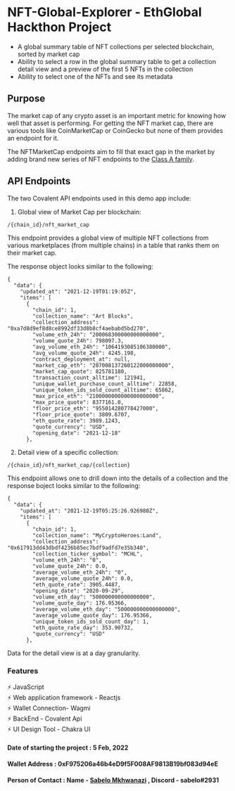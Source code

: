 # NFT-Global-Explorer - EthGlobal Hackthon Project

- A global summary table of NFT collections per selected blockchain, sorted by market cap
- Ability to select a row in the global summary table to get a collection detail view and a preview of the first 5 NFTs in the collection
- Ability to select one of the NFTs and see its metadata

## Purpose

The market cap of any crypto asset is an important metric for knowing how well that asset is performing. For getting the NFT market cap, there are various tools like CoinMarketCap or CoinGecko but none of them provides an endpoint for it.

The NFTMarketCap endpoints aim to fill that exact gap in the market by adding brand new series of NFT endpoints to the [Class A family](https://www.covalenthq.com/docs/api).

## API Endpoints

The two Covalent API endpoints used in this demo app include:

1. Global view of Market Cap per blockchain:

```
/{chain_id}/nft_market_cap
```

This endpoint provides a global view of multiple NFT collections from various marketplaces (from multiple chains) in a table that ranks them on their market cap.

The response object looks similar to the following:

```
{
  "data": {
    "updated_at": "2021-12-19T01:19:05Z",
    "items": [
      {
        "chain_id": 1,
        "collection_name": "Art Blocks",
        "collection_address": "0xa7d8d9ef8d8ce8992df33d8b8cf4aebabd5bd270",
        "volume_eth_24h": "200068300000000000000",
        "volume_quote_24h": 798097.3,
        "avg_volume_eth_24h": "1064193085106380000",
        "avg_volume_quote_24h": 4245.198,
        "contract_deployment_at": null,
        "market_cap_eth": "207008137260122000000000",
        "market_cap_quote": 825781180,
        "transaction_count_alltime": 121941,
        "unique_wallet_purchase_count_alltime": 22858,
        "unique_token_ids_sold_count_alltime": 65862,
        "max_price_eth": "2100000000000000000000",
        "max_price_quote": 8377161.0,
        "floor_price_eth": "955014280778427000",
        "floor_price_quote": 3809.6707,
        "eth_quote_rate": 3989.1243,
        "quote_currency": "USD",
        "opening_date": "2021-12-18"
      },
```

2. Detail view of a specific collection:

```
/{chain_id}/nft_market_cap/{collection}
```

This endpoint allows one to drill down into the details of a collection and the response boject looks similar to the following:

```
{
  "data": {
    "updated_at": "2021-12-19T05:25:26.926980Z",
    "items": [
      {
        "chain_id": 1,
        "collection_name": "MyCryptoHeroes:Land",
        "collection_address": "0x617913dd43dbdf4236b85ec7bdf9adfd7e35b340",
        "collection_ticker_symbol": "MCHL",
        "volume_eth_24h": "0",
        "volume_quote_24h": 0.0,
        "average_volume_eth_24h": "0",
        "average_volume_quote_24h": 0.0,
        "eth_quote_rate": 3905.4487,
        "opening_date": "2020-09-29",
        "volume_eth_day": "500000000000000000",
        "volume_quote_day": 176.95366,
        "average_volume_eth_day": "500000000000000000",
        "average_volume_quote_day": 176.95366,
        "unique_token_ids_sold_count_day": 1,
        "eth_quote_rate_day": 353.90732,
        "quote_currency": "USD"
      },
```

Data for the detail view is at a day granularity.


### Features
 :zap: JavaScript\
 :zap: Web application framework - Reactjs\
 :zap: Wallet Connection- Wagmi\
 :zap: BackEnd  - Covalent Api\
 :zap: UI Design Tool - Chakra UI  

#### Date of starting the project : 5 Feb, 2022

#### Wallet Address : 0xF975206a46b4eD9f5F008AF9813B19bf083d94eE

#### Person of Contact : Name - [Sabelo Mkhwanazi](https://twitter.com/SabeloMkhwanaz) , Discord - sabelo#2931
